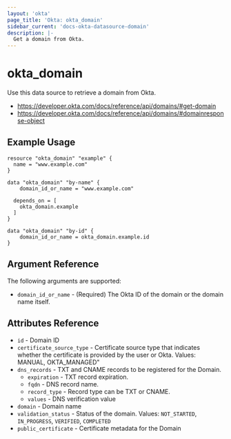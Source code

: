 ```yaml
---
layout: 'okta'
page_title: 'Okta: okta_domain'
sidebar_current: 'docs-okta-datasource-domain'
description: |-
  Get a domain from Okta.
---
```


# okta_domain

Use this data source to retrieve a domain from Okta.

- https://developer.okta.com/docs/reference/api/domains/#get-domain
- https://developer.okta.com/docs/reference/api/domains/#domainresponse-object

## Example Usage

```hcl
resource "okta_domain" "example" {
  name = "www.example.com"
}

data "okta_domain" "by-name" {
	domain_id_or_name = "www.example.com"

  depends_on = [
    okta_domain.example
  ]
}

data "okta_domain" "by-id" {
	domain_id_or_name = okta_domain.example.id
}
```

## Argument Reference

The following arguments are supported:

- `domain_id_or_name` - (Required) The Okta ID of the domain or the domain name itself.

## Attributes Reference

- `id` - Domain ID
- `certificate_source_type` - Certificate source type that indicates whether the certificate is provided by the user or Okta. Values: MANUAL, OKTA_MANAGED"
- `dns_records` - TXT and CNAME records to be registered for the Domain.
  - `expiration` - TXT record expiration.
  - `fqdn` - DNS record name.
  - `record_type` - Record type can be TXT or CNAME.
  - `values` - DNS verification value
- `domain` - Domain name
- `validation_status` - Status of the domain. Values: `NOT_STARTED`, `IN_PROGRESS`, `VERIFIED`, `COMPLETED`
- `public_certificate` - Certificate metadata for the Domain
